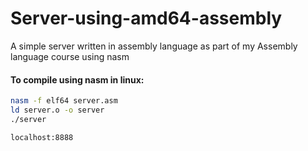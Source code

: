 # Server-using-amd64-assembly

A simple server written in assembly language as part of my Assembly language course using nasm
 
#### To compile using nasm in linux:

``` bash
nasm -f elf64 server.asm
ld server.o -o server
./server
```
  

  
```bash
localhost:8888
```
